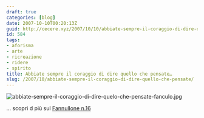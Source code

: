```yaml
---
draft: true
categories: [blog]
date: 2007-10-10T00:20:13Z
guid: http://cecere.xyz/2007/10/10/abbiate-sempre-il-coraggio-di-dire-quello-che-pensate/
id: 584
tags:
- aforisma
- arte
- ricreazione
- ridere
- spirito
title: Abbiate sempre il coraggio di dire quello che pensate…
slug: /2007/10/abbiate-sempre-il-coraggio-di-dire-quello-che-pensate/
---
```


![abbiate-sempre-il-coraggio-di-dire-quelo-che-pensate-fanculo.jpg](http://cecere.xyz/wp-content/uploads/sites/3/2007/10/abbiate-sempre-il-coraggio-di-dire-quelo-che-pensate-fanculo.jpg)

… scopri d più sul [Fannullone n.16](http://www.ilfannullone.it/articoli/fannullone-16/)